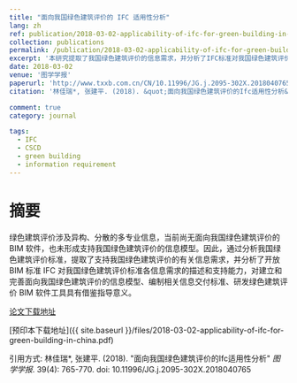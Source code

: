 ```yaml
---
title: "面向我国绿色建筑评价的 IFC 适用性分析"
lang: zh
ref: publication/2018-03-02-applicability-of-ifc-for-green-building-in-china
collection: publications
permalink: /publication/2018-03-02-applicability-of-ifc-for-green-building-in-china
excerpt: '本研究提取了我国绿色建筑评价的信息需求，并分析了IFC标准对我国绿色建筑评价的适用性，对有关标准编制、完善具有重要意义'
date: 2018-03-02
venue: '图学学报'
paperurl: 'http://www.txxb.com.cn/CN/10.11996/JG.j.2095-302X.2018040765 '
citation: '林佳瑞*, 张建平. (2018). &quot;面向我国绿色建筑评价的Ifc适用性分析&quot; <i>图学学报</i>. 39(4): 765-770. doi: 10.11996/JG.j.2095-302X.2018040765'

comment: true
category: journal

tags: 
  - IFC
  - CSCD
  - green building
  - information requirement
---
```



摘要
====

绿色建筑评价涉及异构、分散的多专业信息，当前尚无面向我国绿色建筑评价的 BIM 软件，也未形成支持我国绿色建筑评价的信息模型。因此，通过分析我国绿色建筑评价标准，提取了支持我国绿色建筑评价的有关信息需求，并分析了开放 BIM 标准 IFC 对我国绿色建筑评价标准各信息需求的描述和支持能力，对建立和完善面向我国绿色建筑评价的信息模型、编制相关信息交付标准、研发绿色建筑评价 BIM 软件工具具有借鉴指导意义。

[论文下载地址](http://www.txxb.com.cn/CN/10.11996/JG.j.2095-302X.2018040765)

[预印本下载地址]({{ site.baseurl }}/files/2018-03-02-applicability-of-ifc-for-green-building-in-china.pdf)

引用方式: 林佳瑞*, 张建平. (2018). &quot;面向我国绿色建筑评价的Ifc适用性分析&quot; <i>图学学报</i>. 39(4): 765-770. doi: 10.11996/JG.j.2095-302X.2018040765